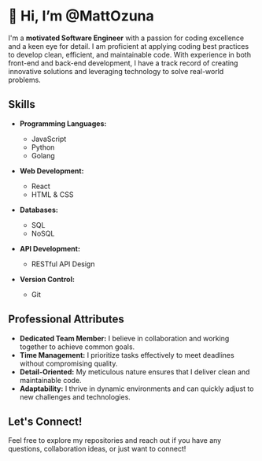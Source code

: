 # 👋 Hi, I’m @MattOzuna

I'm a **motivated Software Engineer** with a passion for coding excellence and a keen eye for detail. I am proficient at applying coding best practices to develop clean, efficient, and maintainable code. With experience in both front-end and back-end development, I have a track record of creating innovative solutions and leveraging technology to solve real-world problems.

## Skills

- **Programming Languages:**
  - JavaScript
  - Python
  - Golang

- **Web Development:**
  - React
  - HTML & CSS

- **Databases:**
  - SQL
  - NoSQL

- **API Development:**
  - RESTful API Design

- **Version Control:**
  - Git

## Professional Attributes

- **Dedicated Team Member:** I believe in collaboration and working together to achieve common goals.
- **Time Management:** I prioritize tasks effectively to meet deadlines without compromising quality.
- **Detail-Oriented:** My meticulous nature ensures that I deliver clean and maintainable code.
- **Adaptability:** I thrive in dynamic environments and can quickly adjust to new challenges and technologies.

## Let's Connect!

Feel free to explore my repositories and reach out if you have any questions, collaboration ideas, or just want to connect!
